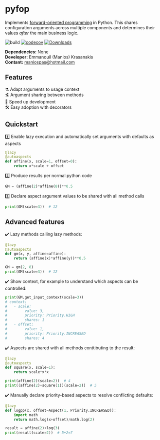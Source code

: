 # pyfop
Implements 
[forward-oriented programming](https://papers.ssrn.com/sol3/papers.cfm?abstract_id=4180025)
in Python. This shares configuration arguments across multiple components
and determines their values *after* the main business logic.

![build](https://github.com/maniospas/pyfop/actions/workflows/tests.yml/badge.svg)
[![codecov](https://codecov.io/gh/maniospas/pyfop/branch/main/graph/badge.svg?token=MCsMLyteqD)](https://codecov.io/gh/maniospas/pyfop)
[![Downloads](https://static.pepy.tech/personalized-badge/pyfop?period=total&units=international_system&left_color=black&right_color=orange&left_text=Downloads)](https://pepy.tech/project/pyfop)

**Dependencies:** None<br/>
**Developer:** Emmanouil (Manios) Krasanakis<br/>
**Contant:** maniospas@hotmail.com


## Features
:alembic: Adapt arguments to usage context<br>
:surfer: Argument sharing between methods<br>
:rocket: Speed up development<br>
:hammer_and_wrench: Easy adoption with decorators

## Quickstart
:one: Enable lazy execution and automatically set arguments with defaults as aspects
```python
@lazy
@autoaspects
def affine(x, scale=1, offset=0):
    return x*scale + offset
```
:two: Produce results per normal python code
```python
GM = (affine(2)*affine(8))**0.5
```
:three: Declare aspect argument values to be shared with all method calls
```python
print(GM(scale=3))  # 12
```

## Advanced features
:heavy_check_mark: Lazy methods calling lazy methods:
```python
@lazy
@autoaspects
def gm(x, y, affine=affine):
    return (affine(x)*affine(y))**0.5

GM = gm(2, 8)
print(GM(scale=3))  # 12
```

:heavy_check_mark: Show context, for example to understand which aspects can be controlled:
```python
print(GM.get_input_context(scale=3))
# context:
#	- scale:
#		 value: 3,
#		 priority: Priority.HIGH
#		 shares: 1
#	- offset:
#		 value: 1,
#		 priority: Priority.INCREASED
#		 shares: 4
```

:heavy_check_mark: Aspects are shared with all methods conttibuting to the result:
```python
@lazy
@autoaspects
def square(x, scale=1):
    return scale*x*x

print(affine(2)(scale=2))  # 4
print((affine(2)+square(1))(scale=2))  # 5
```

:heavy_check_mark: Manually declare priority-based aspects to resolve conflicting defaults:
```python
@lazy
def logpp(x, offset=Aspect(1, Priority.INCREASED)):
    import math
    return math.log(x+offset)/math.log(2)

result = affine(2)+log(3)
print(result(scale=2))  # 5+2=7
```
